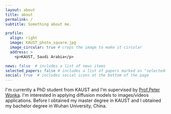 ```yaml
---
layout: about
title: about
permalink: /
subtitle: Something about me.

profile:
  align: right
  image: KAUST_photo_square.jpg
  image_circular: true # crops the image to make it circular
  address: >
    <p>KAUST, Saudi Arabia</p>

news: false  # includes a list of news items
selected_papers: false # includes a list of papers marked as "selected={true}"
social: true  # includes social icons at the bottom of the page
---
```


I'm currently a PhD student from KAUST and I'm supervised by [Prof.Peter Wonka](https://peterwonka.net/). I'm interested in applying diffusion models to images/videos applications. Before I obtained my master degree in KAUST and I obtained my bachelor degree in Wuhan University, China. 
